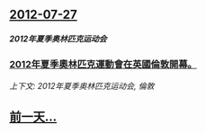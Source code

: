 ## [2012-07-27](/news/2012/07/27/index.md)

##### 2012年夏季奥林匹克运动会
### [2012年夏季奧林匹克運動會在英國倫敦開幕。](/news/2012/07/27/2012年夏季奧林匹克運動會在英國倫敦開幕.md)
_上下文: 2012年夏季奥林匹克运动会, 倫敦_

## [前一天...](/news/2012/07/24/index.md)

